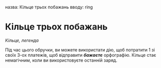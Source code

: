 назва: Кільце трьох побажань вводу: ring

# Кільце трьох побажань
_Кільце, легенда_

Під час цього обручки, ви можете використати дію, щоб потратити 1 зі своїх 3-ох платежів, щоб відправити **_бажаєте_** орфографію. Кільце стає немагічним, коли ви використовуєте останній заряд. 